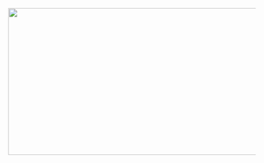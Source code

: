 <a href="https://github.com/devxb/gitanimals">
<img
  src="https://render.gitanimals.org/farms/kunsanglee"
  width="600"
  height="300"
/>
</a>
